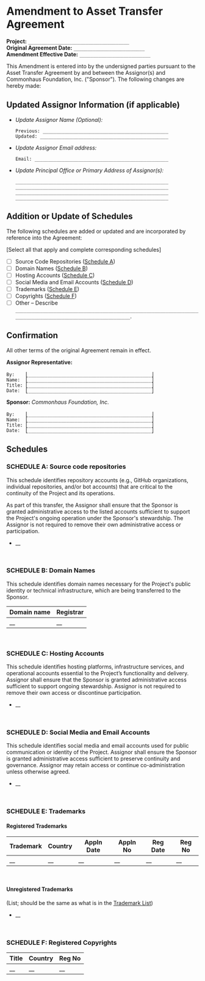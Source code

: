 # Amendment to Asset Transfer Agreement

**Project:** `_____________________________________`  
**Original Agreement Date:** `__________________________`  
**Amendment Effective Date:** `__________________________`  

This Amendment is entered into by the undersigned parties pursuant to the Asset Transfer Agreement by and between the Assignor(s) and Commonhaus Foundation, Inc. ("Sponsor"). The following changes are hereby made:

## Updated Assignor Information (if applicable)

- *Update Assignor Name (Optional):*

    `Previous: ______________________________________________`  
    `Updated: _______________________________________________`  

- *Update Assignor Email address:*

    `Email: _________________________________________________`  

- *Update Principal Office or Primary Address of Assignor(s):*

    `________________________________________________________`  
    `________________________________________________________`  
    `________________________________________________________`  
    `________________________________________________________`  

## Addition or Update of Schedules

The following schedules are added or updated and are incorporated by reference into the Agreement:

[Select all that apply and complete corresponding schedules]

- [ ] Source Code Repositories ([Schedule A](#schedule-a-source-code-repositories))
- [ ] Domain Names ([Schedule B](#schedule-b-domain-names))
- [ ] Hosting Accounts ([Schedule C](#schedule-c-hosting-accounts))
- [ ] Social Media and Email Accounts ([Schedule D](#schedule-d-social-media-and-email-accounts))
- [ ] Trademarks ([Schedule E](#schedule-e-trademarks))
- [ ] Copyrights ([Schedule F](#schedule-f-registered-copyrights))
- [ ] Other – Describe
    `_____________________________________________________________________________________________________________`.

## Confirmation

All other terms of the original Agreement remain in effect.

**Assignor Representative:**  
&nbsp;  
`By:    ⎣_____________________________________________⎦`  
`Name:  ⎣_____________________________________________⎦`  
`Title: ⎣_____________________________________________⎦`  
`Date:  ⎣_____________________________________________⎦`  

**Sponsor:** *Commonhaus Foundation, Inc.*  
&nbsp;  
`By:    ⎣_____________________________________________⎦`  
`Name:  ⎣_____________________________________________⎦`  
`Title: ⎣_____________________________________________⎦`  
`Date:  ⎣_____________________________________________⎦`

## Schedules

### SCHEDULE A: Source code repositories

This schedule identifies repository accounts (e.g., GitHub organizations, individual repositories, and/or bot accounts) that are critical to the continuity of the Project and its operations.

As part of this transfer, the Assignor shall ensure that the Sponsor is granted administrative access to the listed accounts sufficient to support the Project's ongoing operation under the Sponsor's stewardship.
The Assignor is not required to remove their own administrative access or participation.

- __

&nbsp;

### SCHEDULE B: Domain Names

This schedule identifies domain names necessary for the Project's public identity or technical infrastructure, which are being transferred to the Sponsor.

| Domain name | Registrar |
| ----------- | --------- |
| __          | __        |

&nbsp;

### SCHEDULE C: Hosting Accounts

This schedule identifies hosting platforms, infrastructure services, and operational accounts essential to the Project’s functionality and delivery.
Assignor shall ensure that the Sponsor is granted administrative access sufficient to support ongoing stewardship.
Assignor is not required to remove their own access or discontinue participation.

- __

&nbsp;

### SCHEDULE D: Social Media and Email Accounts

This schedule identifies social media and email accounts used for public communication or identity of the Project.
Assignor shall ensure the Sponsor is granted administrative access sufficient to preserve continuity and governance.
Assignor may retain access or continue co-administration unless otherwise agreed.

- __

&nbsp;

### SCHEDULE E: Trademarks

#### Registered Trademarks

| Trademark | Country | Appln Date | Appln No | Reg Date | Reg No |
| --------- | ------- | ---------- | -------- | -------- | ------ |
| __        | __      | __         | __       | __       | __     |

&nbsp;

#### Unregistered Trademarks

(List; should be the same as what is in the [Trademark List][])

- __

&nbsp;

### SCHEDULE F: Registered Copyrights

| Title | Country | Reg No |
| ----- | ------- | ------ |
| __    | __      | __     |

&nbsp;

[Trademark List]: https://www.commonhaus.org/trademarks/
